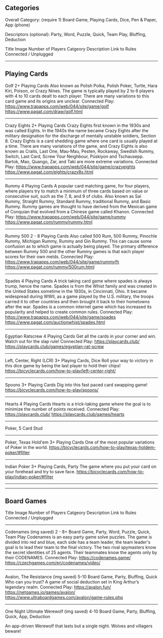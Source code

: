 ## Categories

Overall Category: (require 1)
Board Game, Playing Cards, Dice, Pen & Paper, App (phone)

Descriptors (optional):
Party, Word, Puzzle, Quick, Team Play, Bluffing, Deduction




Title
Image
Number of Players
Catgeory
Description
Link to Rules
Connected / Unplugged

---

## Playing Cards

Golf
2+
Playing Cards
Also known as Polish Polka, Polish Poker, Turtle, Hara Kiri, Poison, or Crazy Nines. The game is typically played by 2 to 6 players with 4 to 10 cards dealt to each player. There are many variations to this card game and its origins are unclear. 
Connected Play: https://www.trapapps.com/web/044/site/game/golf
https://www.pagat.com/draw/golf.html

---

Crazy Eights
2+
Playing Cards
Crazy Eights first known in the 1930s and was called Eights. In the 1940s the name became Crazy Eights after the military designation for the discharge of mentally unstable soldiers, Section 8. Crazy Eights is a card shedding game where one card is usually played at a time. There are many variations of the game, and Crazy Eights is also known as Craits, Last One, Mau-Mau, Pesten, Rockaway, Swedish Rummy, Switch, Last Card, Screw Your Neighbour, Püskiyon and Tschausepp. Bartok, Mao, Quango, Zar, and Taki are more extreme variations. 
Connected Play: https://www.trapapps.com/web/044/site/game/crazyeights
https://www.pagat.com/eights/crazy8s.html

---

Rummy
4
Playing Cards
A popular card matching game, for four players, where players try to match a minimum of three cards based on value or consecutive suit, such as the 7, 8, and 9 of clubs. Also known as Sai Rummy, Straight Rummy, Standard Rummy, traditional Rummy, and Basic Rummy. Rummy games are thought to have derived from the Mexican game of Conquian that evolved from a Chinese game called Khanon. 
Connected Play: https://www.trapapps.com/web/044/site/game/rummy
https://www.pagat.com/rummy/rummy.html

---

Rummy 500
2 - 8
Playing Cards
Also called 500 Rum, 500 Rummy, Pinochle Rummy, Michigan Rummy, Rummy and Gin Rummy. This can cause some confusion as to which game is actually being played. The primary difference between Rummy 500 and the other Rummy games is that each player scores for their own melds. 
Connected Play: https://www.trapapps.com/web/044/site/game/rummyfh 
https://www.pagat.com/rummy/500rum.html

---

Spades
4
Playing Cards
A trick taking card game where spades is always trump, hence the name. Spades is from the Whist family and was created in the United States sometime in the 1930s, in Cincinnati, Ohio. It became widespread during WWII, as a game played by the U.S. military, the troops carried it to other countries and then brought it back to their hometowns after the war. Spades is a common internet game which has increased its popularity and helped to create common rules. 
Connected Play: https://www.trapapps.com/web/044/site/game/spades
https://www.pagat.com/auctionwhist/spades.html

---

Egyptian Ratscrew
4
Playing Cards
Get all the cards in your corner and win. Watch out for the slap rule! 
Connected Play: https://playcards.club/
https://playcards.club/games/egyptian-rat-screw

---

Left, Center, Right (LCR)
3+
Playing Cards, Dice
Roll your way to victory in this dice game by being the last player to hold their chips!  
https://bicyclecards.com/how-to-play/left-center-right/

---

Spoons
3+
Playing Cards
Dig into this fast paced card swapping game!
https://bicyclecards.com/how-to-play/spoons/

---

Hearts 
4
Playing Cards
Hearts is a trick-taking game where the goal is to minimize the number of points received. 
Connected Play: https://playcards.club/
https://playcards.club/games/hearts

---

Poker, 5 Card Stud

---

Poker, Texas Hold'em
3+
Playing Cards
One of the most popular variations of Poker in the world.
https://bicyclecards.com/how-to-play/texas-holdem-poker/#filter

---

Indian Poker
3+
Playing Cards, Party
The game where you put your card on your forehead and try to save face.
https://bicyclecards.com/how-to-play/indian-poker/#filter

---

---


## Board Games

Title
Image
Number of Players
Catgeory
Description
Link to Rules
Connected / Unplugged

---

Codenames
(img saved)
2 - 8+
Board Game, Party, Word, Puzzle, Quick, Team Play
Codenames is an easy party game solve puzzles. The game is divided into red and blue, each side has a team leader, the team leader's goal is to lead their team to the final victory. The two rival spymasters know the secret identities of 25 agents. Their teammates know the agents only by their CODENAMES.
Connected Play: https://codenames.game/
https://czechgames.com/en/codenames/video/

---

Avalon, The Resistance
(img saved)
5-10 
Board Game, Party, Bluffing, Quick
Who can you trust? A game of social deduction set in King Arthur’s legendary realm.
Connected Play: https://avalon.fun/  https://netgames.io/games/avalon/
https://www.ultraboardgames.com/avalon/game-rules.php

---

One Night Ultimate Werewolf
(img saved)
4-10
Board Game, Party, Bluffing, Quick, App, Deduction

An app-driven Werewolf that lasts but a single night. Wolves and villagers beware!